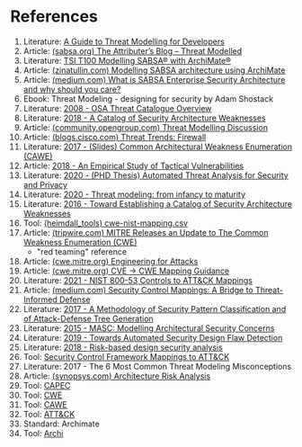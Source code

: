 # References
1. Literature: [A Guide to Threat Modelling for Developers](https://martinfowler.com/articles/agile-threat-modelling.html)
2. Article: [(sabsa.org) The Attributer’s Blog – Threat Modelled](https://sabsa.org/the-attributers-blog-threat-modelled/)
3. Literature: [TSI T100 Modelling SABSA® with ArchiMate®](https://sabsacourses.com/wp-content/uploads/2021/02/TSI-T100-Modelling-SABSA-with-ArchiMate.pdf)
4. Article: [(zinatullin.com) Modelling SABSA architecture using ArchiMate](https://zinatullin.com/2018/10/30/creating-sabsa-architecture-using-archimate-modelling-tool/)
5. Article: [(medium.com) What is SABSA Enterprise Security Architecture and why should you care?](https://medium.com/@marioplatt/what-is-sabsa-enterprise-security-architecture-and-why-should-you-care-a649418b2742)
6. Ebook: Threat Modeling - designing for security by Adam Shostack
7. Literature: [2008 - OSA Threat Catalogue Overview](https://www.opensecurityarchitecture.org/cms/library/threat_catalogue)
8. Literature: [2018 - A Catalog of Security Architecture Weaknesses](https://www.researchgate.net/publication/317929320_A_Catalog_of_Security_Architecture_Weaknesses)
9. Article: [(community.opengroup.com) Threat Modelling Discussion](https://community.opengroup.org/archimate-user-community/home/-/issues/19)
10. Article: [(blogs.cisco.com) Threat Trends: Firewall](https://blogs.cisco.com/security/threat-trends-firewall)
11. Literature: [2017 - (Slides) Common Architectural Weakness Enumeration (CAWE)](https://www.serc.net/wp-content/uploads/2017/08/SC2017S_05.3_CAWE_S.pdf)
12. Article: [2018 - An Empirical Study of Tactical Vulnerabilities](https://www.researchgate.net/publication/328519723_An_Empirical_Study_of_Tactical_Vulnerabilities)
13. Literature: [2020 - (PHD Thesis) Automated Threat Analysis for Security and Privacy](https://limo.libis.be/primo-explore/fulldisplay?docid=LIRIAS3171434&context=L&vid=Lirias&search_scope=Lirias&tab=default_tab&lang=en_US&fromSitemap=1)
14. Literature: [2020 - Threat modeling: from infancy to maturity](https://limo.libis.be/primo-explore/fulldisplay?docid=LIRIAS2947593&context=L&vid=Lirias&search_scope=Lirias&tab=default_tab&lang=en_US&fromSitemap=1)
15. Literature: [2016 - Toward Establishing a Catalog of Security Architecture Weaknesses](https://scholarworks.rit.edu/cgi/viewcontent.cgi?article=10150&context=theses)
16. Tool: [(heimdall_tools) cwe-nist-mapping.csv](https://github.com/mitre/heimdall_tools/blob/master/lib/data/cwe-nist-mapping.csv)
17. Article: [(tripwire.com) MITRE Releases an Update to The Common Weakness Enumeration (CWE)](https://www.tripwire.com/state-of-security/mitre-framework/mitre-releases-update-common-weakness-enumeration/)
    * "red teaming" reference
18. Article: [(cwe.mitre.org) Engineering for Attacks](https://cwe.mitre.org/community/swa/attacks.html)
19. Article: [(cwe.mitre.org) CVE → CWE Mapping Guidance](https://cwe.mitre.org/documents/cwe_usage/guidance.html)
20. Literature: [2021 - NIST 800-53 Controls to ATT&CK Mappings](https://ctid.mitre-engenuity.org/our-work/nist-800-53-control-mappings/)
21. Article: [(medium.com) Security Control Mappings: A Bridge to Threat-Informed Defense](https://medium.com/mitre-engenuity/security-control-mappings-a-bridge-to-threat-informed-defense-2e42a074f64a)
22. Literature: [2017 - A Methodology of Security Pattern Classification and of Attack-Defense Tree Generation](https://www.researchgate.net/publication/314522351_A_Methodology_of_Security_Pattern_Classification_and_of_Attack-Defense_Tree_Generation)
23. Literature: [2015 - MASC: Modelling Architectural Security Concerns](https://limo.libis.be/primo-explore/fulldisplay?docid=LIRIAS336639&context=L&vid=Lirias&search_scope=Lirias&tab=default_tab&lang=en_US&fromSitemap=1)
24. Literature: [2019 - Towards Automated Security Design Flaw Detection](https://limo.libis.be/primo-explore/fulldisplay?docid=LIRIAS2845370&context=L&vid=Lirias&search_scope=Lirias&tab=default_tab&lang=en_US&fromSitemap=1)
25. Literature: [2018 - Risk-based design security analysis](https://www.researchgate.net/publication/327331096_Risk-based_design_security_analysis)
26. Tool: [Security Control Framework Mappings to ATT&CK](https://github.com/center-for-threat-informed-defense/attack-control-framework-mappings)
27. Literature: 2017 - The 6 Most Common Threat Modeling Misconceptions
28. Article: [(synopsys.com) Architecture Risk Analysis](https://www.synopsys.com/software-integrity/software-security-services/software-architecture-design/risk-analysis.html)
29. Tool: [CAPEC](https://capec.mitre.org/)
30. Tool: [CWE](https://cwe.mitre.org/)
31. Tool: [CAWE](https://cwe.mitre.org/data/definitions/1008.html)
32. Tool: [ATT&CK](https://attack.mitre.org/)
33. Standard: Archimate
34. Tool: [Archi](https://www.archimatetool.com/)
